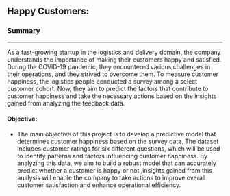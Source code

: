 ## **Happy Customers:**

### Summary

---


 As a fast-growing startup in the logistics and delivery domain, the company understands the importance of making their customers happy and satisfied. During the COVID-19 pandemic, they encountered various challenges in their operations, and they strived to overcome them. To measure customer happiness, the logistics people conducted a survey among a select customer cohort. Now, they aim to predict the factors that contribute to customer happiness and take the necessary actions based on the insights gained from analyzing the feedback data.


 #### **Objective:**

* The main objective of this project is to develop a predictive model that determines customer happiness based on the survey data. The dataset includes customer ratings for six different questions, which will be used to identify patterns and factors influencing customer happiness. By analyzing this data, we aim to build a robust model that can accurately predict whether a customer is happy or not ,insights gained from this analysis will enable the company to take actions to improve overall customer satisfaction and enhance operational efficiency.
